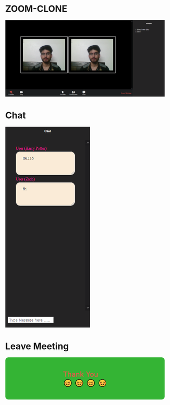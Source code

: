 # ZOOM-CLONE
![](images/Screenshot_2020-09-13%20Zoom%20CLone.png)
# Chat
![](images/Screenshot_2020-09-13%20Zoom%20CLone(1).png )
# Leave Meeting
![](images/Screenshot_2020-09-13%20Thank%20You.png )
